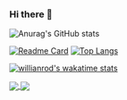 ### Hi there 👋
![Anurag's GitHub stats](https://github-readme-stats.vercel.app/api?username=danialeshete&theme=dark&show_icons=true)

[![Readme Card](https://github-readme-stats.vercel.app/api/pin/?username=danialeshete&repo=thesis-brainmap)](https://github.com/anuraghazra/github-readme-stats)
[![Top Langs](https://github-readme-stats.vercel.app/api/top-langs/?username=danialeshete)](https://github.com/anuraghazra/github-readme-stats)

[![willianrod's wakatime stats](https://github-readme-stats.vercel.app/api/wakatime?username=danialeshete)](https://github.com/anuraghazra/github-readme-stats)

<a href="https://github.com/anuraghazra/github-readme-stats">
  <img align="center" src="https://github-readme-stats.vercel.app/api/pin/?username=danialeshete&repo=thesis-brainmap" />
</a>
<a href="https://github.com/anuraghazra/convoychat">
  <img align="center" src="https://github-readme-stats.vercel.app/api/pin/?username=danialeshete&repo=thesis-brainmap" />
</a>




<!--
**danialeshete/danialeshete** is a ✨ _special_ ✨ repository because its `README.md` (this file) appears on your GitHub profile.

Here are some ideas to get you started:

- 🔭 I’m currently working on ...
- 🌱 I’m currently learning ...
- 👯 I’m looking to collaborate on ...
- 🤔 I’m looking for help with ...
- 💬 Ask me about ...
- 📫 How to reach me: ...
- 😄 Pronouns: ...
- ⚡ Fun fact: ...
-->

